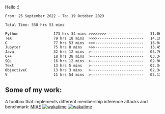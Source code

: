 Hello :)


<!--START_SECTION:waka-->

```txt
From: 25 September 2022 - To: 19 October 2023

Total Time: 558 hrs 53 mins

Python                173 hrs 34 mins >>>>>>>>-----------------   31.06 %
TeX                   79 hrs 18 mins  >>>>---------------------   14.19 %
C                     77 hrs 53 mins  >>>----------------------   13.94 %
Jupyter               75 hrs 8 mins   >>>----------------------   13.45 %
Java                  32 hrs 12 mins  >------------------------   05.76 %
C++                   18 hrs 38 mins  >------------------------   03.34 %
SQL                   16 hrs 12 mins  >------------------------   02.90 %
Text                  13 hrs 5 mins   >------------------------   02.34 %
ObjectiveC            13 hrs 3 mins   >------------------------   02.34 %
V                     11 hrs 54 mins  >------------------------   02.13 %
```

<!--END_SECTION:waka-->

## Some of my work: 

A toolbox that implements different membership inference attacks and benchmark: [MIAE](https://github.com/RPI-DSPlab) [![wakatime](https://wakatime.com/badge/user/18ac89f5-baf8-49e6-a5ee-d9272435ce3a/project/3e6541fd-578f-4d9d-9080-f2a42b2d10e1.svg)](https://wakatime.com/badge/user/18ac89f5-baf8-49e6-a5ee-d9272435ce3a/project/3e6541fd-578f-4d9d-9080-f2a42b2d10e1) [![wakatime](https://wakatime.com/badge/user/18ac89f5-baf8-49e6-a5ee-d9272435ce3a/project/5d5826e9-c6d6-4d86-8b00-0d1608c5f167.svg)](https://wakatime.com/badge/user/18ac89f5-baf8-49e6-a5ee-d9272435ce3a/project/5d5826e9-c6d6-4d86-8b00-0d1608c5f167)

